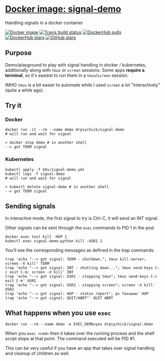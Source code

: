 # [Docker image: signal-demo](https://hub.docker.com/r/drpsychick/signal-demo/)
Handling signals in a docker container

[![Docker image](https://img.shields.io/docker/image-size/drpsychick/signal-demo?sort=date)](https://hub.docker.com/r/drpsychick/signal-demo/tags)
[![Travis build status](https://travis-ci.com/DrPsychick/docker-signal-demo.svg?branch=master)](https://travis-ci.com/DrPsychick/docker-signal-demo)
[![DockerHub pulls](https://img.shields.io/docker/pulls/drpsychick/signal-demo.svg)](https://hub.docker.com/r/drpsychick/signal-demo/)
[![DockerHub stars](https://img.shields.io/docker/stars/drpsychick/signal-demo.svg)](https://hub.docker.com/r/drpsychick/signal-demo/)
[![GitHub stars](https://img.shields.io/github/stars/drpsychick/docker-signal-demo.svg)](https://github.com/drpsychick/docker-signal-demo)

## Purpose
Demo/playground to play with signal handling in docker / kubernetes, additionally along with `tmux` or `screen` sessions.
Some apps **require a terminal**, so it's easiest to run them in a `tmux`/`screen` session.

IMHO `tmux` is a bit easier to automate while I used `screen` a lot "interactively" (quite a while ago). 

## Try it
### Docker
```shell script
docker run -it --rm --name demo drpsychick/signal-demo
# will run and wait for signal

> docker stop demo # in another shell
--> got TERM signal
```

### Kubernetes
```shell script
kubectl apply -f k8s/signal-demo.yml
kubectl logs -f signal-demo
# will run and wait for signal

> kubectl delete signal-demo # in another shell
--> got TERM signal
```

## Sending signals
In interactive mode, the first signal to try is Ctrl-C, it will send an INT signal.

Other signals can be sent through the `exec` commands to PID 1 in the pod:
```shell script
docker exec test kill -HUP 1
kubectl exec signal-demo-python kill -USR1 1
```

You'll see the corresponding messages as defined in the trap commands:
```shell script
trap 'echo "--> got signal: TERM - shutdown."; tmux kill-server; screen -X kill' TERM
trap 'echo "--> got signal: INT - shutting down..."; tmux send-keys C-c exit C-m; screen -X kill' INT
trap 'echo "--> got signal: USR1 - stopping tmux"; tmux send-keys C-c exit C-m' USR1
trap 'echo "--> got signal: USR2 - stopping screen"; screen -X kill' USR2
trap 'echo "--> got signal: HUP - status report"; ps faxuwww' HUP
trap 'echo "--> got signal: QUIT/ABRT"' QUIT ABRT
```

## What happens when you use `exec`
```shell script
docker run --rm --name demo -e EXEC_DEMO=yes drpsychick/signal-demo
```
When you `exec <cmd>` then it takes over the running process and the shell script stops at that point. The command executed will be PID #1.

This can be very useful if you have an app that takes over signal handling and cleanup of children as well.
